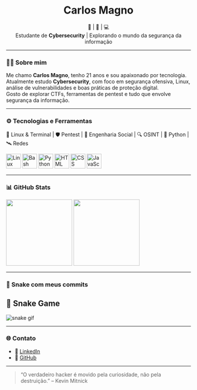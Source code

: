<h1 align="center">Carlos Magno</h1>

<p align="center">
  🐧 | 🔐 | 💻 <br>
  Estudante de <strong>Cybersecurity</strong> | Explorando o mundo da segurança da informação
</p>

---

### 👨‍💻 Sobre mim

Me chamo **Carlos Magno**, tenho 21 anos e sou apaixonado por tecnologia.  
Atualmente estudo **Cybersecurity**, com foco em segurança ofensiva, Linux, análise de vulnerabilidades e boas práticas de proteção digital.  
Gosto de explorar CTFs, ferramentas de pentest e tudo que envolve segurança da informação.

---

### ⚙️ Tecnologias e Ferramentas

<p>
  🐧 Linux & Terminal | 🛡️ Pentest | 🧠 Engenharia Social | 🔍 OSINT | 🐍 Python | 🛰️ Redes
</p>

<p align="left">
  <img src="https://cdn.jsdelivr.net/gh/devicons/devicon/icons/linux/linux-original.svg" width="40" alt="Linux"/>
  <img src="https://cdn.jsdelivr.net/gh/devicons/devicon/icons/bash/bash-original.svg" width="40" alt="Bash"/>
  <img src="https://cdn.jsdelivr.net/gh/devicons/devicon/icons/python/python-original.svg" width="40" alt="Python"/>
  <img src="https://cdn.jsdelivr.net/gh/devicons/devicon/icons/html5/html5-original.svg" width="40" alt="HTML"/>
  <img src="https://cdn.jsdelivr.net/gh/devicons/devicon/icons/css3/css3-original.svg" width="40" alt="CSS"/>
  <img src="https://cdn.jsdelivr.net/gh/devicons/devicon/icons/javascript/javascript-original.svg" width="40" alt="JavaScript"/>
</p>

---

### 📊 GitHub Stats

<div align="left">
  <img height="180em" src="https://github-readme-stats.vercel.app/api?username=CarlosMagno0&show_icons=true&theme=tokyonight" />
  <img height="180em" src="https://github-readme-stats.vercel.app/api/top-langs/?username=CarlosMagno0&layout=compact&theme=tokyonight" />
</div>

---

### 🐍 Snake com meus commits

## 🐍 Snake Game

![snake gif](https://github.com/CarlosMagno0/CarlosMagno0/blob/output/github-contribution-grid-snake.svg)


---

### 🌐 Contato

- 💼 [LinkedIn](https://www.linkedin.com/in/carlos-eduardo-800139278/)
- 🔗 [GitHub](https://github.com/CarlosMagno0)

---

> “O verdadeiro hacker é movido pela curiosidade, não pela destruição.” – Kevin Mitnick
